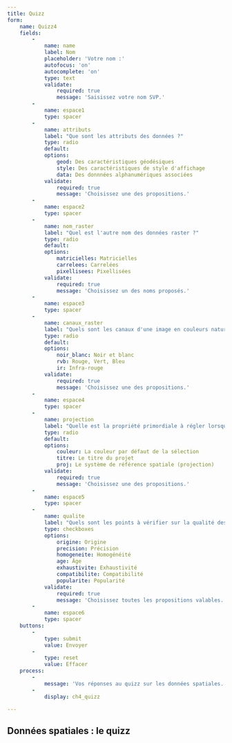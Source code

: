 ```yaml
---
title: Quizz
form:
    name: Quizz4
    fields:
        -
            name: name
            label: Nom
            placeholder: 'Votre nom :'
            autofocus: 'on'
            autocomplete: 'on'
            type: text
            validate:
                required: true
                message: 'Saisissez votre nom SVP.'
        -
            name: espace1
            type: spacer
        -
            name: attributs
            label: "Que sont les attributs des données ?"
            type: radio
            default: 
            options:
                geod: Des caractéristiques géodésiques
                style: Des caractéristiques de style d'affichage
                data: Des donnnées alphanumériques associées
            validate:
                required: true
                message: 'Choisissez une des propositions.'
        -
            name: espace2
            type: spacer
        -
            name: nom_raster
            label: "Quel est l'autre nom des données raster ?"
            type: radio
            default: 
            options:
                matricielles: Matricielles
                carrelees: Carrelées
                pixellisees: Pixellisées
            validate:
                required: true
                message: 'Choisissez un des noms proposés.'
        -
            name: espace3
            type: spacer
        -
            name: canaux_raster
            label: "Quels sont les canaux d'une image en couleurs naturelles ?"
            type: radio
            default: 
            options:
                noir_blanc: Noir et blanc
                rvb: Rouge, Vert, Bleu
                ir: Infra-rouge
            validate:
                required: true
                message: 'Choisissez une des propositions.'
        -
            name: espace4
            type: spacer
        -
            name: projection
            label: "Quelle est la propriété primordiale à régler lorsque l'on crée un nouveau projet dans QGIS ?"
            type: radio
            default: 
            options:
                couleur: La couleur par défaut de la sélection
                titre: Le titre du projet
                proj: Le système de référence spatiale (projection)
            validate:
                required: true
                message: 'Choisissez une des propositions.'
        -
            name: espace5
            type: spacer
        -
            name: qualite
            label: "Quels sont les points à vérifier sur la qualité des données ?"
            type: checkboxes
            options:
                origine: Origine
                precision: Précision
                homogeneite: Homogénéité
                age: Âge
                exhaustivite: Exhaustivité
                compatibilite: Compatibilité
                popularite: Popularité
            validate:
                required: true
                message: 'Choisissez toutes les propositions valables.'
        -
            name: espace6
            type: spacer
    buttons:
        -
            type: submit
            value: Envoyer
        -
            type: reset
            value: Effacer
    process:
        -
            message: 'Vos réponses au quizz sur les données spatiales.'
        -
            display: ch4_quizz

---
```


## Données spatiales : le quizz